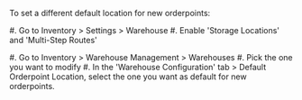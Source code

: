 To set a different default location for new orderpoints:

#. Go to Inventory > Settings > Warehouse #. Enable 'Storage Locations' and 'Multi-Step
Routes'

#. Go to Inventory > Warehouse Management > Warehouses #. Pick the one you want to
modify #. In the 'Warehouse Configuration' tab > Default Orderpoint Location, select the
one you want as default for new orderpoints.
